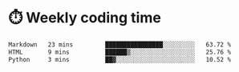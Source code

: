 
# :stopwatch: Weekly coding time
<!--START_SECTION:waka-->

```txt
Markdown   23 mins         ████████████████░░░░░░░░░   63.72 %
HTML       9 mins          ██████▒░░░░░░░░░░░░░░░░░░   25.76 %
Python     3 mins          ██▓░░░░░░░░░░░░░░░░░░░░░░   10.52 %
```

<!--END_SECTION:waka-->


<!-- <p> <img src="https://github-readme-stats.vercel.app/api?username=cozgerest&show_icons=true&hide_border=false" />  </p> -->

